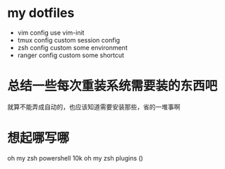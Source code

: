 # my dotfiles
- vim config
use vim-init
- tmux config
custom session config
- zsh config
custom some environment
- ranger config
custom some shortcut


# 总结一些每次重装系统需要装的东西吧
就算不能弄成自动的，也应该知道需要安装那些，省的一堆事啊

# 想起哪写哪
oh my zsh
powershell 10k
oh my zsh plugins ()
